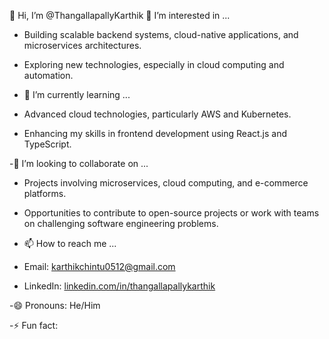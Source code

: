  👋 Hi, I’m @ThangallapallyKarthik
 👀 I’m interested in ...
- Building scalable backend systems, cloud-native applications, and microservices architectures.
- Exploring new technologies, especially in cloud computing and automation.

- 🌱 I’m currently learning ...
- Advanced cloud technologies, particularly AWS and Kubernetes.
- Enhancing my skills in frontend development using React.js and TypeScript.

-💞️ I’m looking to collaborate on ...
- Projects involving microservices, cloud computing, and e-commerce platforms.
- Opportunities to contribute to open-source projects or work with teams on challenging software engineering problems.

- 📫 How to reach me ...
- Email: [karthikchintu0512@gmail.com](mailto:karthikchintu0512@gmail.com)
- LinkedIn: [linkedin.com/in/thangallapallykarthik](https://linkedin.com/in/thangallapallykarthik)

 -😄 Pronouns: He/Him

 -⚡ Fun fact: 

